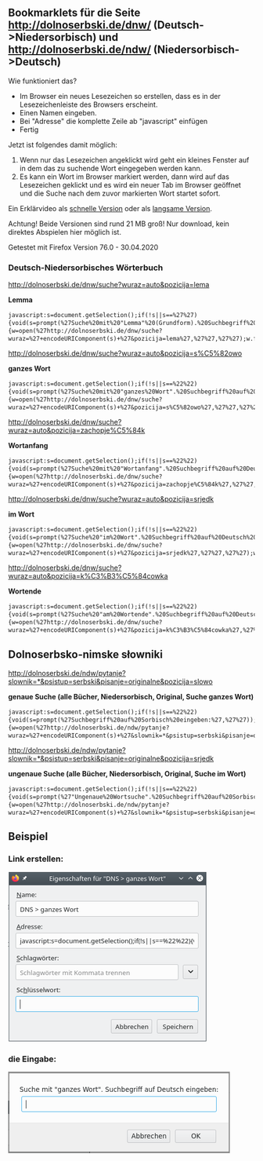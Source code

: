 ## Bookmarklets für die Seite http://dolnoserbski.de/dnw/ (Deutsch->Niedersorbisch) und http://dolnoserbski.de/ndw/ (Niedersorbisch->Deutsch)

Wie funktioniert das?
- Im Browser ein neues Lesezeichen so erstellen, dass es in der Lesezeichenleiste des Browsers erscheint.
- Einen Namen eingeben.
- Bei "Adresse" die komplette Zeile ab "javascript" einfügen
- Fertig

Jetzt ist folgendes damit möglich:
1. Wenn nur das Lesezeichen angeklickt wird geht ein kleines Fenster auf in dem das zu suchende Wort eingegeben werden kann.
2. Es kann ein Wort im Browser markiert werden, dann wird auf das Lesezeichen geklickt und es wird ein neuer Tab im Browser
   geöffnet und die Suche nach dem zuvor markierten Wort startet sofort.

Ein Erklärvideo als [schnelle Version](https://github.com/Koala/WendischThemen/blob/master/Bookmarklet/vid_schnell-bookmarklet_1280x720.mp4?raw=true) oder als [langsame Version](https://github.com/Koala/WendischThemen/blob/master/Bookmarklet/vid_langsam-bookmarklet_1280x720.mp4?raw=true).

Achtung! Beide Versionen sind rund 21 MB groß! Nur download, kein direktes Abspielen hier möglich ist.

Getestet mit Firefox Version 76.0 - 30.04.2020

### Deutsch-Niedersorbisches Wörterbuch

http://dolnoserbski.de/dnw/suche?wuraz=auto&pozicija=lema

**Lemma**
```
javascript:s=document.getSelection();if(!s||s==%27%27){void(s=prompt(%27Suche%20mit%20"Lemma"%20(Grundform).%20Suchbegriff%20auf%20Deutsch%20eingeben:%27,%27%27))};if(s){w=open(%27http://dolnoserbski.de/dnw/suche?wuraz=%27+encodeURIComponent(s)+%27&pozicija=lema%27,%27%27,%27%27);w.focus();}
```

http://dolnoserbski.de/dnw/suche?wuraz=auto&pozicija=s%C5%82owo

**ganzes Wort**
```
javascript:s=document.getSelection();if(!s||s==%22%22){void(s=prompt(%27Suche%20mit%20"ganzes%20Wort".%20Suchbegriff%20auf%20Deutsch%20eingeben:%27,%27%27))};if(s){w=open(%27http://dolnoserbski.de/dnw/suche?wuraz=%27+encodeURIComponent(s)+%27&pozicija=s%C5%82owo%27,%27%27,%27%27);w.focus();}
```

http://dolnoserbski.de/dnw/suche?wuraz=auto&pozicija=zachopje%C5%84k

**Wortanfang**
```
javascript:s=document.getSelection();if(!s||s==%22%22){void(s=prompt(%27Suche%20mit%20"Wortanfang".%20Suchbegriff%20auf%20Deutsch%20eingeben:%27,%27%27))};if(s){w=open(%27http://dolnoserbski.de/dnw/suche?wuraz=%27+encodeURIComponent(s)+%27&pozicija=zachopje%C5%84k%27,%27%27,%27%27);w.focus();}
```

http://dolnoserbski.de/dnw/suche?wuraz=auto&pozicija=srjedk

**im Wort**
```
javascript:s=document.getSelection();if(!s||s==%22%22){void(s=prompt(%27Suche%20"im%20Wort".%20Suchbegriff%20auf%20Deutsch%20eingeben:%27,%27%27))};if(s){w=open(%27http://dolnoserbski.de/dnw/suche?wuraz=%27+encodeURIComponent(s)+%27&pozicija=srjedk%27,%27%27,%27%27);w.focus();}
```

http://dolnoserbski.de/dnw/suche?wuraz=auto&pozicija=k%C3%B3%C5%84cowka

**Wortende**
```
javascript:s=document.getSelection();if(!s||s==%22%22){void(s=prompt(%27Suche%20"am%20Wortende".%20Suchbegriff%20auf%20Deutsch%20eingeben:%27,%27%27))};if(s){w=open(%27http://dolnoserbski.de/dnw/suche?wuraz=%27+encodeURIComponent(s)+%27&pozicija=k%C3%B3%C5%84cowka%27,%27%27,%27%27);w.focus();}
```

## Dolnoserbsko-nimske słowniki

http://dolnoserbski.de/ndw/pytanje?slownik=*&psistup=serbski&pisanje=originalne&pozicija=slowo

**genaue Suche (alle Bücher, Niedersorbisch, Original, Suche ganzes Wort)**
```
javascript:s=document.getSelection();if(!s||s==%22%22){void(s=prompt(%27Suchbegriff%20auf%20Sorbisch%20eingeben:%27,%27%27));};if(s){w=open(%27http://dolnoserbski.de/ndw/pytanje?wuraz=%27+encodeURIComponent(s)+%27&slownik=*&psistup=serbski&pisanje=originalne&pozicija=slowo%27,%27%27,%27%27);w.focus();}
```

http://dolnoserbski.de/ndw/pytanje?slownik=*&psistup=serbski&pisanje=originalne&pozicija=srjedk

**ungenaue Suche (alle Bücher, Niedersorbisch, Original, Suche im Wort)**
```
javascript:s=document.getSelection();if(!s||s==%22%22){void(s=prompt(%27"Ungenaue%20Wortsuche".%20Suchbegriff%20auf%20Sorbisch%20eingeben:%27,%27%27));};if(s){w=open(%27http://dolnoserbski.de/ndw/pytanje?wuraz=%27+encodeURIComponent(s)+%27&slownik=*&psistup=serbski&pisanje=originalne&pozicija=srjedk%27,%27%27,%27%27);w.focus();}
```

## Beispiel

### Link erstellen:

![Link-Fenster](img_Link-Erstellen-Fenster.png)

### die Eingabe:

![Geöffnetes Suchfenster](img_Geoeffnetes_Suchfenster.png)
